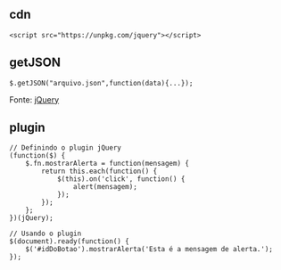 ## cdn
```
<script src="https://unpkg.com/jquery"></script>
```

## getJSON
```
$.getJSON("arquivo.json",function(data){...});
```

Fonte: [jQuery](https://api.jquery.com/jQuery.getJSON)

## plugin

```
// Definindo o plugin jQuery
(function($) {
    $.fn.mostrarAlerta = function(mensagem) {
        return this.each(function() {
            $(this).on('click', function() {
                alert(mensagem);
            });
        });
    };
})(jQuery);

// Usando o plugin
$(document).ready(function() {
    $('#idDoBotao').mostrarAlerta('Esta é a mensagem de alerta.');
});
```
